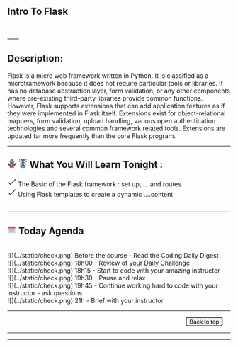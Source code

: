 ## Intro To Flask
<br>
____

## Description:
Flask is a micro web framework written in Python. It is classified as a microframework because it does not require particular tools or libraries. It has no database abstraction layer, form validation, or any other components where pre-existing third-party libraries provide common functions. However, Flask supports extensions that can add application features as if they were implemented in Flask itself. Extensions exist for object-relational mappers, form validation, upload handling, various open authentication technologies and several common framework related tools. Extensions are updated far more frequently than the core Flask program.
<br>
____
## ![](../static/human.png) ![](../static/man.png) What You Will Learn Tonight :

![](../static/check.png) The Basic of the Flask framework : set up, 
....and routes
<br>
![](../static/check.png) Using Flask templates to create a dynamic 
....content\
<br>
____
## ![](../static/calendar.png) Today Agenda
<br>
![](../static/check.png) Before the course - Read the Coding Daily Digest
<br>
![](../static/check.png) 18h00 - Review of your Daily Challenge
<br>
![](../static/check.png) 18h15 - Start to code with your amazing instructor
<br> 
![](../static/check.png) 19h30 - Pause and relax
<br>
![](../static/check.png) 19h45 - Continue working hard to code with your instructor - ask questions
<br>
![](../static/check.png) 21h - Brief with your instructor
<br>

____
<button action='' style='backgroung-color: blue; border-radius: 4px; margin-left: 80%; padding=10px 0 10px'>Back to top</button>
____
____
